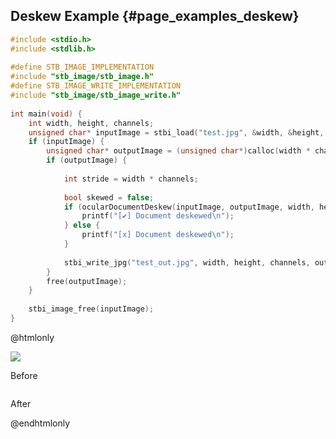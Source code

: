 ## Deskew Example {#page_examples_deskew}

```c
#include <stdio.h>  
#include <stdlib.h>  
  
#define STB_IMAGE_IMPLEMENTATION  
#include "stb_image/stb_image.h"  
#define STB_IMAGE_WRITE_IMPLEMENTATION  
#include "stb_image/stb_image_write.h"  
  
int main(void) {  
    int width, height, channels;  
    unsigned char* inputImage = stbi_load("test.jpg", &width, &height, &channels, 0);  
    if (inputImage) {  
        unsigned char* outputImage = (unsigned char*)calloc(width * channels * height * sizeof(unsigned char), 1);  
        if (outputImage) {  
  
            int stride = width * channels;  
  
            bool skewed = false;
            if (ocularDocumentDeskew(inputImage, outputImage, width, height, stride, &skewed)) {    
                printf("[✔] Document deskewed\n");    
            } else {    
                printf("[x] Document deskewed\n");    
            }  
  
            stbi_write_jpg("test_out.jpg", width, height, channels, outputImage, 100);  
        }  
        free(outputImage);  
    }  
  
    stbi_image_free(inputImage);  
}
```

@htmlonly
<div class="sample-images">
    <div class="img-with-text">
        <img src="deskew.jpg"/>
        <p>Before</p>
    </div>
    <div class="img-with-text">
        <img src="deskew_out.jpg" alt=""/>
        <p>After</p>
    </div>
</div>
@endhtmlonly